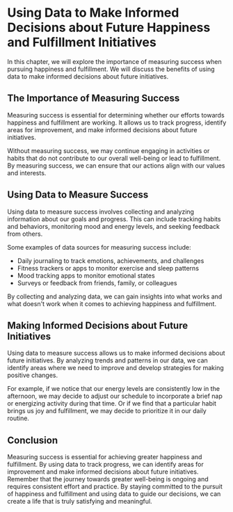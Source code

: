 Using Data to Make Informed Decisions about Future Happiness and Fulfillment Initiatives
======================================================================================================================

In this chapter, we will explore the importance of measuring success when pursuing happiness and fulfillment. We will discuss the benefits of using data to make informed decisions about future initiatives.

The Importance of Measuring Success
-----------------------------------

Measuring success is essential for determining whether our efforts towards happiness and fulfillment are working. It allows us to track progress, identify areas for improvement, and make informed decisions about future initiatives.

Without measuring success, we may continue engaging in activities or habits that do not contribute to our overall well-being or lead to fulfillment. By measuring success, we can ensure that our actions align with our values and interests.

Using Data to Measure Success
-----------------------------

Using data to measure success involves collecting and analyzing information about our goals and progress. This can include tracking habits and behaviors, monitoring mood and energy levels, and seeking feedback from others.

Some examples of data sources for measuring success include:

* Daily journaling to track emotions, achievements, and challenges
* Fitness trackers or apps to monitor exercise and sleep patterns
* Mood tracking apps to monitor emotional states
* Surveys or feedback from friends, family, or colleagues

By collecting and analyzing data, we can gain insights into what works and what doesn't work when it comes to achieving happiness and fulfillment.

Making Informed Decisions about Future Initiatives
--------------------------------------------------

Using data to measure success allows us to make informed decisions about future initiatives. By analyzing trends and patterns in our data, we can identify areas where we need to improve and develop strategies for making positive changes.

For example, if we notice that our energy levels are consistently low in the afternoon, we may decide to adjust our schedule to incorporate a brief nap or energizing activity during that time. Or if we find that a particular habit brings us joy and fulfillment, we may decide to prioritize it in our daily routine.

Conclusion
----------

Measuring success is essential for achieving greater happiness and fulfillment. By using data to track progress, we can identify areas for improvement and make informed decisions about future initiatives. Remember that the journey towards greater well-being is ongoing and requires consistent effort and practice. By staying committed to the pursuit of happiness and fulfillment and using data to guide our decisions, we can create a life that is truly satisfying and meaningful.
